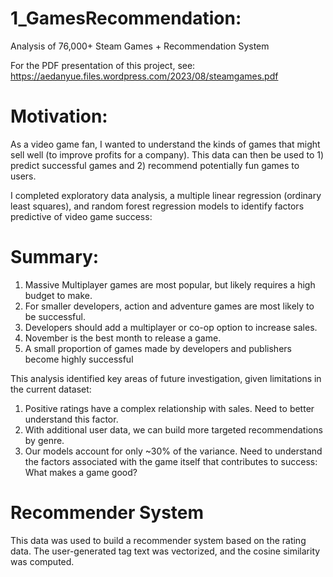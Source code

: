 # 1_GamesRecommendation:
Analysis of 76,000+ Steam Games + Recommendation System

For the PDF presentation of this project, see: https://aedanyue.files.wordpress.com/2023/08/steamgames.pdf

# Motivation:
As a video game fan, I wanted to understand the kinds of games that might sell well (to improve profits for a company). This data can then be used to 1) predict successful games and 2) recommend potentially fun games to users.

I completed exploratory data analysis, a multiple linear regression (ordinary least squares), and random forest regression models to identify factors predictive of video game success:

# Summary:
1. Massive Multiplayer games are most popular, but likely requires a high budget to make.
2. For smaller developers, action and adventure games are most likely to be successful.
3. Developers should add a multiplayer or co-op option to increase sales.
4. November is the best month to release a game.
5. A small proportion of games made by developers and publishers become highly successful

This analysis identified key areas of future investigation, given limitations in the current dataset:
1. Positive ratings have a complex relationship with sales. Need to better understand this factor.
2. With additional user data, we can build more targeted recommendations by genre.
3. Our models account for only ~30% of the variance. Need to understand the factors associated
with the game itself that contributes to success: What makes a game good?

# Recommender System
This data was used to build a recommender system based on the rating data. The user-generated tag text was vectorized, and the cosine similarity was computed. 





